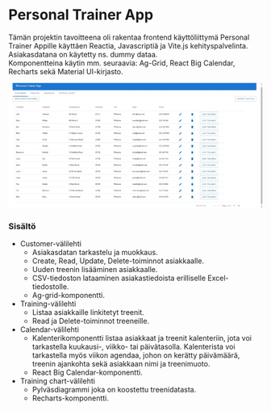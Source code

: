 # Personal Trainer App  
  
Tämän projektin tavoitteena oli rakentaa frontend käyttöliittymä Personal Trainer Appille käyttäen Reactia, Javascriptiä ja Vite.js kehityspalvelinta. Asiakasdatana on käytetty ns. dummy dataa.  
Komponentteina käytin mm. seuraavia: Ag-Grid, React Big Calendar, Recharts sekä Material UI-kirjasto.  
   
![alt Kuvakaappaus Personal Trainer Apin etusivusta](/.screenshots/PTApp01.png)

### Sisältö  
 
- Customer-välilehti  
  - Asiakasdatan tarkastelu ja muokkaus.  
  - Create, Read, Update, Delete-toiminnot asiakkaalle.  
  - Uuden treenin lisääminen asiakkaalle.   
  - CSV-tiedoston lataaminen asiakastiedoista erilliselle Excel-tiedostolle.  
  - Ag-grid-komponentti.   
- Training-välilehti  
  - Listaa asiakkaille linkitetyt treenit.  
  - Read ja Delete-toiminnot treeneille.  
- Calendar-välilehti  
  - Kalenterikomponentti listaa asiakkaat ja treenit kalenteriin, jota voi tarkastella kuukausi-, viikko- tai päivätasolla. Kalenterista voi tarkastella myös viikon agendaa, johon on kerätty päivämäärä, treenin ajankohta sekä asiakkaan nimi ja treenimuoto.  
  - React Big Calendar-komponentti.   
- Training chart-välilehti  
  - Pylväsdiagrammi joka on koostettu treenidatasta.  
  - Recharts-komponentti.  